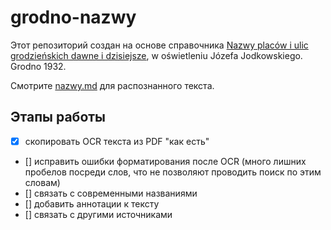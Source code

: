 # grodno-nazwy

Этот репозиторий создан на основе справочника [Nazwy placów i ulic grodzieńskich dawne i dzisiejsze][nazwy-pdf],
w oświetleniu Józefa Jodkowskiego. Grodno 1932.

Смотрите [nazwy.md](nazwy.md) для распознанного текста.

[nazwy-pdf]: http://skarb.khoz.ru/pdf/Jodkowski_1932_Nazwy_placow_300-OCR.pdf

## Этапы работы

- [x] скопировать OCR текста из PDF "как есть"
- [] исправить ошибки форматирования после OCR (много лишних пробелов посреди
  слов, что не позволяют проводить поиск по этим словам)
- [] связать с современными названиями
- [] добавить аннотации к тексту
- [] связать с другими источниками
